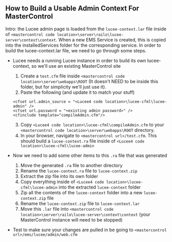 ## How to Build a Usable Admin Context For MasterControl

Intro: the Lucee admin page is loaded from the `lucee-context.lar` file inside of `<mastercontrol code location>\server\railo\lucee-server\context\context`. When a new EMS Service is created, this is copied into the installedServices folder for the corresponding service. In order to build the lucee-context.lar file, we need to go through some steps.

- Lucee needs a running Lucee instance in order to build its own lucee-context, so we'll use an existing MasterControl site
  1. Create a `test.cfm` file inside `<mastercontrol code location>\server\webapps\ROOT` (It doesn't NEED to be inside this folder, but for simplicity we'll just use it).
  2. Paste the following (and update it to match your stuff)
  ``` 
  <cfset url.admin_source = "<Lucee4 code location>\lucee-cfml\lucee-admin" />
  <cfset url.password = "<existing admin password>" />
  <cfinclude template="compileAdmin.cfm"/>
  ```
  3. Copy `<Lucee4 code location>\lucee-cfml\compileAdmin.cfm` to your `<mastercontrol code location>\server\webapps\ROOT` directory.
  4. In your browser, navigate to `<mastercontrol url>/test.cfm`. This should build a `lucee-context.ra` file inside of `<Lucee4 code location>\lucee-cfml\lucee-admin`

- Now we need to add some other items to this `.ra` file that was generated
  1. Move the generated `.ra` file to another directory
  2. Rename the `lucee-context.ra` file to `lucee-context.zip`
  3. Extract the zip file into its own folder
  4. Copy everything inside of `<Lucee4 code location>\lucee-cfml\lucee-admin` into the extracted `lucee-context` folder
  5. Zip all the contents of the `lucee-context` folder into a new `lucee-context.zip` file
  6. Rename the `lucee-context.zip` file to `lucee-context.lar`
  7. Move this `.lar` file into `<mastercontrol code location>\server\railo\lucee-server\context\context` (your MasterControl instance will need to be stopped)

- Test to make sure your changes are pulled in be going to `<mastercontrol url>/ems/lucee/admin/web.cfm`